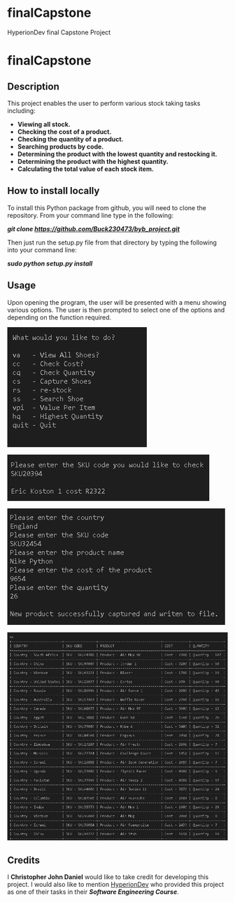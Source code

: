 # finalCapstone
HyperionDev final Capstone Project

# finalCapstone

## Description
This project enables the user to perform various stock taking tasks including:
* **Viewing all stock.**
* **Checking the cost of a product.**
* **Checking the quantity of a product.**
* **Searching products by code.**
* **Determining the product with the lowest quantity and restocking it.**
* **Determining the product with the highest quantity.**
* **Calculating the total value of each stock item.**

## How to install locally
To install this Python package from github, you will need to clone the repository.
From your command line type in the following:

**_git clone https://github.com/Buck230473/byb_project.git_**

Then just run the setup.py file from that directory by typing the following into your command line:

**_sudo python setup.py install_**

## Usage
Upon opening the program, the user will be presented with a menu showing various options. The user is then prompted to select one of the options and depending on the function required. 

![menu](/images/menu.JPG)

![capture shoe](/images/check_cost.JPG)

![check cost](/images/capture_shoe.JPG)

![view all](/images/view_all.JPG)

## Credits
I **Christopher John Daniel** would like to take credit for developing this project. I would also like to mention [HyperionDev]( https://www.hyperiondev.com/) who provided this project as one of their tasks in their **_Software Engineering Course_**.
